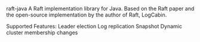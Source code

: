 raft-java
A Raft implementation library for Java.
Based on the Raft paper and the open-source implementation by the author of Raft, LogCabin.

Supported Features:
Leader election
Log replication
Snapshot
Dynamic cluster membership changes



